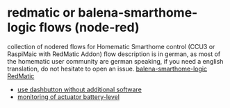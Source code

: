 # redmatic or balena-smarthome-logic flows (node-red)
collection of nodered flows for Homematic Smarthome control (CCU3 or RaspiMaic with RedMatic Addon)
flow description is in german, as most of the homematic user community are german speaking, if you need a english translation, do not hesitate to open an issue.
[balena-smarthome-logic](https://github.com/holgerimbery/balena-smarthome-logic)
[RedMatic](https://github.com/rdmtc/RedMatic)

* [use dashbutton without additional software ](https://github.com/holgerimbery/redmatic_flows/blob/master/dashbutton_auswerten/README.md) 
* [monitoring of actuator battery-level ](https://github.com/holgerimbery/redmatic_flows/blob/master/battery_monitoring/README.md)
